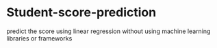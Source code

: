 # Student-score-prediction
predict the score using linear regression without using machine learning libraries or frameworks 
